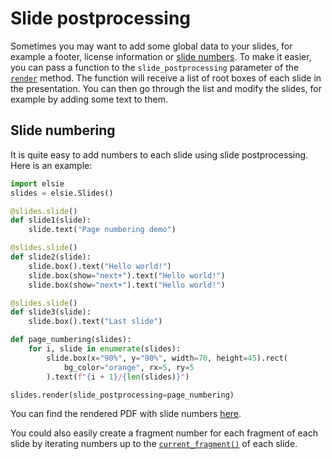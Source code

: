 # Slide postprocessing
Sometimes you may want to add some global data to your slides, for example a footer, license
information or [slide numbers](#slide-numbering). To make it easier, you can pass a function to
the `slide_postprocessing` parameter of the [`render`](elsie.slides.Slides.render) method. The
function will receive a list of root boxes of each slide in the presentation. You can then go
through the list and modify the slides, for example by adding some text to them.

## Slide numbering
It is quite easy to add numbers to each slide using slide postprocessing. Here is an example:
```python
import elsie
slides = elsie.Slides()

@slides.slide()
def slide1(slide):
    slide.text("Page numbering demo")

@slides.slide()
def slide2(slide):
    slide.box().text("Hello world!")
    slide.box(show="next+").text("Hello world!")
    slide.box(show="next+").text("Hello world!")

@slides.slide()
def slide3(slide):
    slide.box().text("Last slide")

def page_numbering(slides):
    for i, slide in enumerate(slides):
        slide.box(x="90%", y="90%", width=70, height=45).rect(
            bg_color="orange", rx=5, ry=5
        ).text(f"{i + 1}/{len(slides)}")

slides.render(slide_postprocessing=page_numbering)
```
You can find the rendered PDF with slide numbers
[here](https://github.com/spirali/elsie/raw/master/examples/page_numbers/page_numbers.pdf).

You could also easily create a fragment number for each fragment of each slide by iterating numbers
up to the [`current_fragment()`](elsie.slide.Slide.current_fragment) of each slide.
